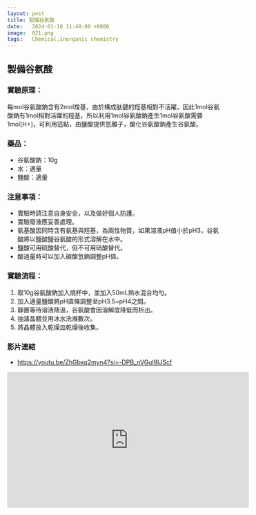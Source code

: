 ```yaml
---
layout: post
title: 製備谷氨酸
date:   2024-01-18 11:48:00 +0800
image:  021.png
tags:   Chemical,inorganic chemistry
---
```

## 製備谷氨酸

### 實驗原理：
每mol谷氨酸鈉含有2mol羧基，由於構成肽鍵的羥基相對不活躍，因此1mol谷氨酸鈉有1mol相對活躍的羥基，所以利用1mol谷氨酸鈉產生1mol谷氨酸需要1mol[H+]，可利用這點，由鹽酸提供氫離子，酸化谷氨酸鈉產生谷氨酸。

### 藥品：
- 谷氨酸鈉：10g
- 水：適量
- 鹽酸：適量

### 注意事項：
- 實驗時請注意自身安全，以及做好個人防護。
- 實驗廢液應妥善處理。
- 氨基酸因同時含有氨基與羥基，為兩性物質，如果溶液pH值小於pH3，谷氨酸將以鹽酸鹽谷氨酸的形式溶解在水中。
- 鹽酸可用硫酸替代，但不可用硝酸替代。
- 酸過量時可以加入碳酸氫鈉調整pH值。

### 實驗流程：
1. 取10g谷氨酸鈉加入燒杯中，並加入50mL熱水混合均勻。
2. 加入適量鹽酸將pH直條調整至pH3.5~pH4之間。
3. 靜置等待溶液降溫，谷氨酸會因溶解度降低而析出。
4. 抽濾晶體並用冰水洗滌數次。
5. 將晶體放入乾燥皿乾燥後收集。

### 影片連結
- https://youtu.be/ZhGbxq2myn4?si=-DPB_nVGul9IJScf
<iframe width="560" height="315" src="https://www.youtube.com/embed/ZhGbxq2myn4" frameborder="0" allowfullscreen></iframe>


